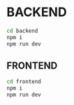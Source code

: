 # BACKEND

```bash
cd backend
npm i
npm run dev

```

## FRONTEND

```bash
cd frontend
npm i
npm run dev

```
